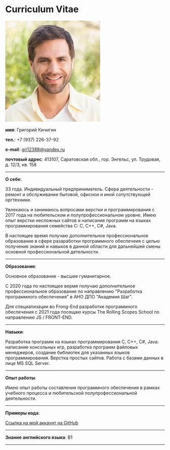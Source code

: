 
# Curriculum Vitae

![photo](photo.jpg)

__имя__: Григорий Кичигин

__тел.__: +7 (937) 226-37-92

__e-mail__: gri12388@yandex.ru

__почтовый адрес__: 413107, Саратовская обл., гор. Энгельс, ул. Трудовая, д. 12/3, кв. 158

---

__О себе__:

33 года. Индивидуальный предприниматель. Сфера деятельности - ремонт и обслуживание бытовой, офиснои и иной сопутствующей оргтехники.

Увлекаюсь и занимаюсь вопросами верстки и программирования с 2017 года на любительском и полупрофессиональном уровне. Имею опыт верстки несложных сайтов и написания программ на языках программирования семейства С: С, С++, С#, Java. 

В настоящее время получаю дополнительное профессиональное образование в сфере разаработки программного обеспечеия с целью получения знаний и навыков в данной области для дальнейшей смены основной профессиональной детельности.

---

__Образование__:

Основное образование - высшее гуманитарное. 

С 2020 года по настоящее вермя получаю дополнительное профессиональное образование по направлению "Разработка программного обеспечения" в АНО ДПО "Академия Шаг".

Для специализации во Frong-End разработке программного обеспечения с 2021 года посещаю курсы The Rolling Scopes School по направлению JS / FRONT-END. 

---

__Навыки__: 

Разработка программ на языках программирования С, С++, С#, Java: написание консольных игр, разработка программ файловых менеджеров, создание библиотек для указанных языков программирования. Верстка простых сайтов. Работа с базами данных в лице MS SQL Server.

---

__Опыт работы__: 

Имею опыт работы составления программного обеспечения в рамках учебного процесса и любительской полупрофессиональной деятельности. 

---

__Примеры кода__: 

[Ссылка на мой аккаунт на GitHub](https://github.com/Gri12388)

---

__Знание английского языка__: B1

---

